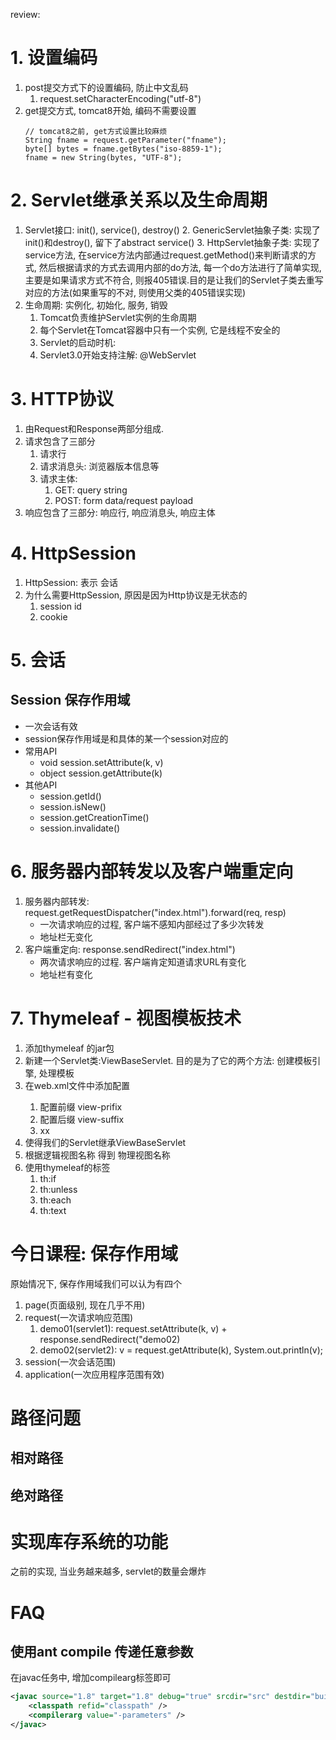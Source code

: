 review:
# 1. 设置编码
1. post提交方式下的设置编码, 防止中文乱码
   1. request.setCharacterEncoding("utf-8")
2. get提交方式, tomcat8开始, 编码不需要设置
   ```
   // tomcat8之前, get方式设置比较麻烦
   String fname = request.getParameter("fname");
   byte[] bytes = fname.getBytes("iso-8859-1");
   fname = new String(bytes, "UTF-8");
   ```

# 2. Servlet继承关系以及生命周期
1. Servlet接口: init(), service(), destroy()
   2. GenericServlet抽象子类: 实现了init()和destroy(), 留下了abstract service()
   3. HttpServlet抽象子类: 实现了service方法, 在service方法内部通过request.getMethod()来判断请求的方式, 然后根据请求的方式去调用内部的do方法, 每一个do方法进行了简单实现, 主要是如果请求方式不符合, 则报405错误.目的是让我们的Servlet子类去重写对应的方法(如果重写的不对, 则使用父类的405错误实现)
2. 生命周期: 实例化, 初始化, 服务, 销毁
   1. Tomcat负责维护Servlet实例的生命周期
   2. 每个Servlet在Tomcat容器中只有一个实例, 它是线程不安全的
   3. Servlet的启动时机: <load-on-startup>
   4. Servlet3.0开始支持注解: @WebServlet

# 3. HTTP协议
1. 由Request和Response两部分组成.
2. 请求包含了三部分
   1. 请求行
   2. 请求消息头: 浏览器版本信息等
   3. 请求主体: 
      1. GET: query string
      2. POST: form data/request payload
3. 响应包含了三部分: 响应行, 响应消息头, 响应主体

# 4. HttpSession
1. HttpSession: 表示 会话
2. 为什么需要HttpSession, 原因是因为Http协议是无状态的
   1. session id
   2. cookie

# 5. 会话
## Session 保存作用域
- 一次会话有效
- session保存作用域是和具体的某一个session对应的
- 常用API
  - void session.setAttribute(k, v)
  - object session.getAttribute(k)
- 其他API
  - session.getId()
  - session.isNew()
  - session.getCreationTime()
  - session.invalidate()

# 6. 服务器内部转发以及客户端重定向
1. 服务器内部转发: request.getRequestDispatcher("index.html").forward(req, resp)
   - 一次请求响应的过程, 客户端不感知内部经过了多少次转发
   - 地址栏无变化
2. 客户端重定向: response.sendRedirect("index.html")
   - 两次请求响应的过程. 客户端肯定知道请求URL有变化
   - 地址栏有变化

# 7. Thymeleaf - 视图模板技术
1. 添加thymeleaf 的jar包
2. 新建一个Servlet类:ViewBaseServlet. 目的是为了它的两个方法: 创建模板引擎, 处理模板
3. 在web.xml文件中添加配置<context-param>
     1. 配置前缀 view-prifix
     2. 配置后缀 view-suffix
     3. xx
4. 使得我们的Servlet继承ViewBaseServlet
5. 根据逻辑视图名称 得到 物理视图名称
6. 使用thymeleaf的标签
   1. th:if
   2. th:unless
   3. th:each
   4. th:text

# 今日课程: 保存作用域
原始情况下, 保存作用域我们可以认为有四个
1. page(页面级别, 现在几乎不用)
2. request(一次请求响应范围)
   1. demo01(servlet1): request.setAttribute(k, v) + response.sendRedirect("demo02) 
   2. demo02(servlet2): v = request.getAttribute(k), System.out.println(v);
3. session(一次会话范围)
4. application(一次应用程序范围有效)

# 路径问题
## 相对路径

## 绝对路径

# 实现库存系统的功能
之前的实现, 当业务越来越多, servlet的数量会爆炸

# FAQ
## 使用ant compile 传递任意参数
在javac任务中, 增加compilearg标签即可
```xml
<javac source="1.8" target="1.8" debug="true" srcdir="src" destdir="build/classes">
    <classpath refid="classpath" />
    <compilerarg value="-parameters" />
</javac>
```

## 
